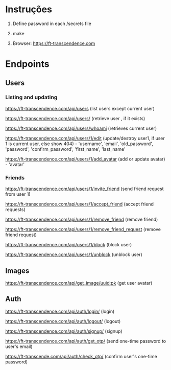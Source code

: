 # Instruções

1.  Define password in each /secrets file

2.  make

3.  Browser: https://ft-transcendence.com

# Endpoints

## Users

### Listing and updating

https://ft-transcendence.com/api/users (list users except current user)

https://ft-transcendence.com/api/users/<uuid> (retrieve user <uuid>, if it exists)

https://ft-transcendence.com/api/users/whoami (retrieves current user)

https://ft-transcendence.com/api/users/1/edit (update/destroy user1, if user 1 is current user, else show 404) - 'username', 'email', 'old_password', 'password', 'confirm_password', 'first_name', 'last_name'

https://ft-transcendence.com/api/users/1/add_avatar (add or update avatar) - 'avatar'

### Friends

https://ft-transcendence.com/api/users/1/invite_friend (send friend request from user 1)

https://ft-transcendence.com/api/users/1/accept_friend (accept friend requests)

https://ft-transcendence.com/api/users/1/remove_friend (remove friend)

https://ft-transcendence.com/api/users/1/remove_friend_request (remove friend request)

https://ft-transcendence.com/api/users/1/block (block user)

https://ft-transcendence.com/api/users/1/unblock (unblock user)

## Images

https://ft-transcendence.com/api/get_image/<uuid:pk> (get user avatar)

## Auth

https://ft-transcendence.com/api/auth/login/ (login)

https://ft-transcendence.com/api/auth/logout/ (logout)

https://ft-transcendence.com/api/auth/signup/ (signup)

https://ft-transcendence.com/api/auth/get_otp/ (send one-time password to user's email)

https://ft-transcende.com/api/auth/check_otp/ (confirm user's one-time password)